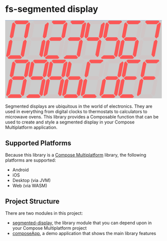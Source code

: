 # fs-segmented display

![Segmented Display](docs/images/readme_headline.png)

Segmented displays are ubiquitous in the world of electronics. They are used in everything from digital clocks to thermostats to calculators to microwave ovens. This library provides a Composable function that can be used to create and style a segmented display in your Compose Multiplatform application.

## Supported Platforms

Because this library is a [Compose Multiplatform](https://www.jetbrains.com/lp/compose-multiplatform/) library, the following platforms are supported:
* Android
* iOS
* Desktop (via JVM)
* Web (via WASM)

## Project Structure

There are two modules in this project:
* [segmented-display](segmented-display/README.md), the library module that you can depend upon in your Compose Multiplatform project
* [composeApp](composeApp/README.md), a demo application that shows the main library features